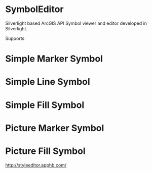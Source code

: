 # SymbolEditor
Silverlight based ArcGIS API Symbol viewer and editor developed in Silverlight.

Supports 
# Simple Marker Symbol
# Simple Line Symbol
# Simple Fill Symbol
# Picture Marker Symbol
# Picture Fill Symbol

http://styleeditor.apphb.com/
